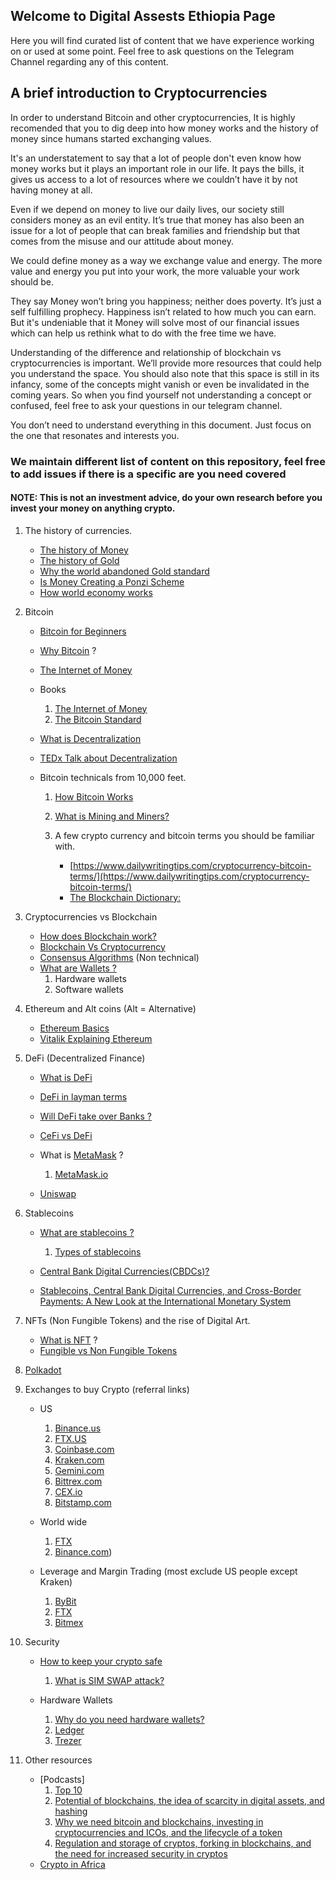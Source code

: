 ## Welcome to Digital Assests Ethiopia Page

Here you will find curated list of content that we have experience working on or used at some point. Feel free to ask questions on the Telegram Channel regarding any of this content.

## A brief introduction to Cryptocurrencies

In order to understand Bitcoin and other cryptocurrencies, It is highly recomended that you to dig deep into how money works and the history of money since humans started exchanging values.

It's an understatement to say that a lot of people don't even know how money works but it plays an important role in our life. It pays the bills, it gives us access to a lot of resources where we couldn’t have it by not having money at all.

Even if we depend on money to live our daily lives, our society still considers money as an evil entity. It’s true that money has also been an issue for a lot of people that can break families and friendship but that comes from the misuse and our attitude about money.

We could define money as a way we exchange value and energy. The more value and energy you put into your work, the more valuable your work should be. 

They say Money won’t bring you happiness; neither does poverty. It’s just a self fulfilling prophecy. Happiness isn’t related to how much you can earn. But it's undeniable that it Money will solve most of our financial issues which can help us rethink what to do with the free time we have.   

Understanding of the difference and relationship of blockchain vs cryptocurrencies is important. We’ll provide more resources that could help you understand the space. You should also note that this space is still in its infancy, some of the concepts might vanish or even be invalidated in the coming years. So when you find yourself not understanding a concept or confused, feel free to ask your questions in our telegram channel. 

You don’t need to understand everything in this document. Just focus on the one that resonates and interests you. 

### We maintain different list of content on this repository, feel free to add issues if there is a specific are you need covered

#### NOTE: This is not an investment advice, do your own research before you invest your money on anything crypto.


1. The history of currencies.
    - [The history of Money](https://www.youtube.com/watch?v=YCN2aTlocOw) 
    - [The history of Gold](https://www.youtube.com/watch?v=d3PCjk7YAo0)
    - [Why the world abandoned Gold standard](https://www.youtube.com/watch?v=xB9ToM4D5AI)
    - [Is Money Creating a Ponzi Scheme](https://www.youtube.com/watch?v=3zAvyTKj5-0) 
    - [How world economy works](https://www.youtube.com/watch?v=PHe0bXAIuk0)
    
2. Bitcoin
    - [Bitcoin for Beginners](https://www.youtube.com/watch?v=UlKZ83REIkA)
    - [Why Bitcoin](https://www.youtube.com/watch?v=l1si5ZWLgy0) ? 
    - [The Internet of Money](https://www.youtube.com/watch?v=rc744Z9IjhY)
    
    - Books
        1. [The Internet of Money](https://www.amazon.com/Internet-Money-Andreas-M-Antonopoulos-ebook/dp/B01L9WM0H8/ref=sr_1_1?crid=3IC3EZHV5P06J&dchild=1&keywords=the+internet+of+money&qid=1611358794&sprefix=the+internet+of+mone%2Caps%2C274&sr=8-1)
        2. [The Bitcoin Standard](https://www.amazon.com/The-Bitcoin-Standard-audiobook/dp/B07D81VLQH/ref=sr_1_1?crid=20A0R3676SR51&dchild=1&keywords=the+bitcoin+standard&qid=1611358872&sprefix=the+bitcoin+st%2Caps%2C377&sr=8-1)
    - [What is Decentralization ](https://www.youtube.com/watch?v=R1ccwyP6fjc)
    - [TEDx Talk about Decentralization](https://www.youtube.com/watch?v=8oeiOeDq_Nc)
    
    - Bitcoin technicals from 10,000 feet.
        1. [How Bitcoin Works](https://www.youtube.com/watch?v=l9jOJk30eQs)
        2. [What is Mining and Miners?](https://www.youtube.com/watch?v=L-Qhv8kLESY)
        
        3. A few crypto currency and bitcoin terms you should be familiar with.
            - [https://www.dailywritingtips.com/cryptocurrency-bitcoin-terms/](https://www.dailywritingtips.com/cryptocurrency-bitcoin-terms/)
            - [The Blockchain Dictionary:](https://telegra.ph/the-blockchain-dictionary-01-05)  
            
3. Cryptocurrencies vs Blockchain
    - [How does Blockchain work?](https://www.youtube.com/watch?v=SSo_EIwHSd4)
    - [Blockchain Vs Cryptocurrency](https://medium.com/datadriveninvestor/blockchain-vs-cryptocurrency-how-the-two-relate-to-each-other-edf7632fe9de)
    - [Consensus Algorithms](https://www.geeksforgeeks.org/consensus-algorithms-in-blockchain/) (Non technical)
    - [What are Wallets ?](https://www.youtube.com/watch?v=C8hfHYrkQDk)
        1. Hardware wallets
        2. Software wallets
         
4. Ethereum and Alt coins (Alt = Alternative)
    - [Ethereum Basics](https://www.youtube.com/watch?v=MYOvvOyStvg) 
    - [Vitalik Explaining Ethereum](https://www.youtube.com/watch?v=TDGq4aeevgY)
    
5. DeFi (Decentralized Finance)
    - [What is DeFi](https://www.youtube.com/watch?v=btB__oHQ0sU)
    - [DeFi in layman terms](https://www.youtube.com/watch?v=RxrqNmv2tR0)
    - [Will DeFi take over Banks ?](https://newsletter.banklesshq.com/p/defi-will-do-to-banks-what-the-internet)
    - [CeFi vs DeFi](https://www.ledger.com/defi-vs-cefi-how-defi-measures-up#:~:text=DeFi%20refers%20to%20the%20decentralized,with%20the%20new%20digital%20asset)
    
    - What is [MetaMask](https://www.youtube.com/watch?v=YVgfHZMFFFQ) ? 
        1. [MetaMask.io](https://metamask.io/) 
        
    - [Uniswap](https://decrypt.co/resources/what-is-uniswap) 
    
6. Stablecoins
    - [What are stablecoins ?](https://www.youtube.com/watch?v=GsSSLDzKCOE)
        1. [Types of stablecoins](https://coincentral.com/types-of-stablecoins/)
        
    - [Central Bank Digital Currencies(CBDCs)?](https://www.youtube.com/watch?v=bAIS6-AjYOE)
    - [Stablecoins, Central Bank Digital Currencies, and Cross-Border Payments: A New Look at the International Monetary System](https://www.imf.org/en/News/Articles/2019/05/13/sp051419-stablecoins-central-bank-digital-currencies-and-cross-border-payments)
    
7. NFTs (Non Fungible Tokens) and the rise of Digital Art.
    - [What is NFT](https://cointelegraph.com/magazine/nonfungible-tokens/) ?
    - [Fungible vs Non Fungible Tokens](https://cointelegraph.com/magazine/nonfungible-tokens/#fungible-vs-non-fungible)
    
8. [Polkadot](https://polkadot.network/what-is-polkadot-a-brief-introduction/)

9. Exchanges to buy Crypto (referral links)
    - US 
        1. [Binance.us](https://accounts.binance.us/en/register?ref=35011466)
        2. [FTX.US](https://FTX.US) 
        3. [Coinbase.com](https://www.coinbase.com/join/abdiss_4)
        4. [Kraken.com](https://Kraken.com) 
        5. [Gemini.com](https://Gemini.com) 
        6. [Bittrex.com](https://bittrex.com/) 
        7. [CEX.io](https://CEX.io) 
        8. [Bitstamp.com](https://Bitstamp.com)  
        
    - World wide
        1. [FTX](https://ftx.com/#a=2170531)
        2. [Binance.com](https://www.binance.com/en/register?ref=UGNLAMAK))
        
    - Leverage and Margin Trading (most exclude US people except Kraken)
        1. [ByBit](https://www.bybit.com/en-US/invite?ref=RPXYw)
        2. [FTX](https://ftx.com/#a=2170531)
        3. [Bitmex](https://www.bitmex.com)
        
10. Security
    - [How to keep your crypto safe](https://decrypt.co/34481/how-to-keep-your-bitcoin-safe-and-secure)
        1. [What is SIM SWAP attack?](https://www.efani.com/blog/everything-about-sim-swap/)
        
    - Hardware Wallets
        1. [Why do you need hardware wallets?](https://medium.com/ledger-on-security-and-blockchain/ledger-101-part-1-do-you-really-need-a-hardware-wallet-7f5abbadd945#:~:text=The%20main%20principle%20behind%20hardware,get%20hacked%20and%20lose%20everything.)
        2. [Ledger](https://www.ledger.com/)
        3. [Trezer](https://trezor.io/) 
        
11. Other resources
    - [Podcasts]
        1. [Top 10](https://www.forbes.com/sites/tatianakoffman/2020/06/19/top-10-crypto-podcasts-of-2020/?sh=1175dcec3064)
        2. [Potential of blockchains, the idea of scarcity in digital assets, and hashing](https://www.joincolossus.com/episodes/39800754/lowin-hash-power-part-1)
        3. [Why we need bitcoin and blockchains, investing in cryptocurrencies and ICOs, and the lifecycle of a token](https://www.joincolossus.com/episodes/27167205/seims-hash-power-part-2)
        4. [Regulation and storage of cryptos, forking in blockchains, and the need for increased security in cryptos](https://www.joincolossus.com/episodes/45490117/ehrsam-hash-power-part-3)
    - [Crypto in Africa](https://bitcoinke.io/)
